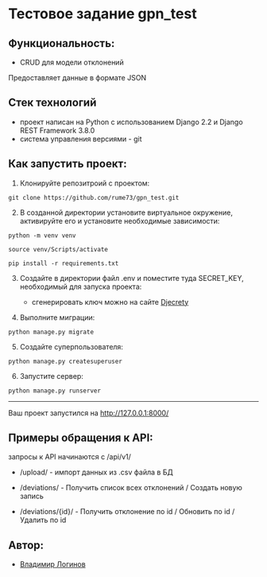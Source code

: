 # Тестовое задание gpn_test

## Функциональность:

- CRUD для модели отклонений

Предоставляет данные в формате JSON

## Стек технологий

- проект написан на Python с использованием Django 2.2 и Django REST Framework 3.8.0
- система управления версиями - git

## Как запустить проект:

1) Клонируйте репозитроий с проектом:
```
git clone https://github.com/rume73/gpn_test.git
```
2) В созданной директории установите виртуальное окружение, активируйте его и установите необходимые зависимости:
```
python -m venv venv

source venv/Scripts/activate

pip install -r requirements.txt
```
3) Создайте в директории файл .env и поместите туда SECRET_KEY, необходимый для запуска проекта:
   - сгенерировать ключ можно на сайте [Djecrety](https://djecrety.ir/)

4) Выполните миграции:
```
python manage.py migrate
```
5) Создайте суперпользователя:
```
python manage.py createsuperuser
```
6) Запустите сервер:
```
python manage.py runserver
```
____________________________________

Ваш проект запустился на http://127.0.0.1:8000/


## Примеры обращения к API:

запросы к API начинаются с /api/v1/

- /upload/ - импорт данных из .csv файла в БД

- /deviations/ - Получить список всех отклонений / Создать новую запись
- /deviations/{id}/ - Получить отклонение по id / Обновить по id / Удалить по id

## Автор:

* [Владимир Логинов](https://github.com/rume73)